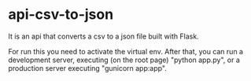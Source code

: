 # api-csv-to-json
It is an api that converts a csv to a json file built with Flask.


For run this you need to activate the virtual env. After that, you can run a development server, executing (on the root page) "python app.py", or a production server executing "gunicorn app:app". 
